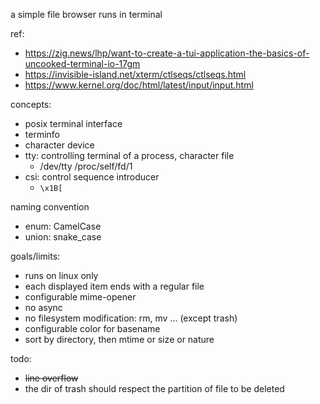 a simple file browser runs in terminal


ref:
* https://zig.news/lhp/want-to-create-a-tui-application-the-basics-of-uncooked-terminal-io-17gm
* https://invisible-island.net/xterm/ctlseqs/ctlseqs.html
* https://www.kernel.org/doc/html/latest/input/input.html

concepts:
* posix terminal interface
* terminfo
* character device
* tty: controlling terminal of a process, character file
    * /dev/tty /proc/self/fd/1
* csi: control sequence introducer
    * `\x1B[`

naming convention
* enum: CamelCase
* union: snake\_case

goals/limits:
* runs on linux only
* each displayed item ends with a regular file
* configurable mime-opener
* no async
* no filesystem modification: rm, mv ... (except trash)
* configurable color for basename
* sort by directory, then mtime or size or nature

todo:
* ~~line overflow~~
* the dir of trash should respect the partition of file to be deleted
